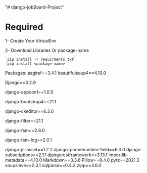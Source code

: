 "# django-jobBoard-Project" 

# Required
  1- Create Your VirtualEnv

  2- Download Libraries Or package-name

    `pip install -r requirments.txt`
    `pip install <package-name>`

Packages:
  asgiref==3.4.1
  beautifulsoup4==4.10.0

  Django==3.2.9

  django-appconf==1.0.5

  django-bootstrap4==21.1

  django-ckeditor==6.2.0

  django-filter==21.1

  django-fsm==2.8.0

  django-fsm-log==2.0.1

  django-js-asset==1.2.2
  django-phonenumber-field==6.0.0
  django-subscriptions==2.1.1
  djangorestframework==3.13.1
  importlib-metadata==4.10.0
  Markdown==3.3.6
  Pillow==8.4.0
  pytz==2021.3
  soupsieve==2.3.1
  sqlparse==0.4.2
  zipp==3.6.0
